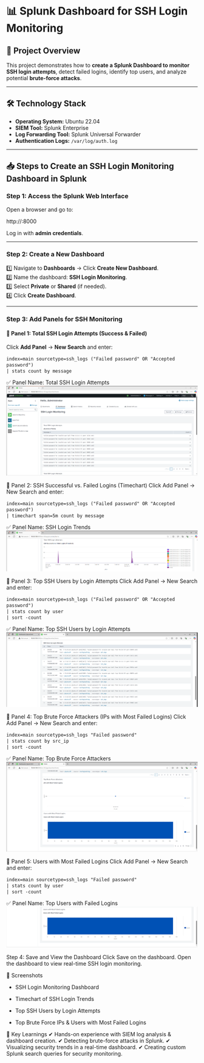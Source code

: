 # 📊 Splunk Dashboard for SSH Login Monitoring

## 📌 Project Overview
This project demonstrates how to **create a Splunk Dashboard to monitor SSH login attempts**, detect failed logins, identify top users, and analyze potential **brute-force attacks**.

---

## 🛠 Technology Stack
- **Operating System:** Ubuntu 22.04
- **SIEM Tool:** Splunk Enterprise
- **Log Forwarding Tool:** Splunk Universal Forwarder
- **Authentication Logs:** `/var/log/auth.log`

---

## 📥 Steps to Create an SSH Login Monitoring Dashboard in Splunk

### **Step 1: Access the Splunk Web Interface**
Open a browser and go to:

http://<splunk-server-ip>:8000


Log in with **admin credentials**.

---

### **Step 2: Create a New Dashboard**
1️⃣ Navigate to **Dashboards** → Click **Create New Dashboard**.  
2️⃣ Name the dashboard: **SSH Login Monitoring**.  
3️⃣ Select **Private** or **Shared** (if needed).  
4️⃣ Click **Create Dashboard**.

---

### **Step 3: Add Panels for SSH Monitoring**

#### **🔹 Panel 1: Total SSH Login Attempts (Success & Failed)**
Click **Add Panel** → **New Search** and enter:

```splunk
index=main sourcetype=ssh_logs ("Failed password" OR "Accepted password") 
| stats count by message
```
✅ Panel Name: Total SSH Login Attempts
![Total SSH](./screenshots/SSH%20Login%20Attempts.png)


🔹 Panel 2: SSH Successful vs. Failed Logins (Timechart)
Click Add Panel → New Search and enter:
```
index=main sourcetype=ssh_logs ("Failed password" OR "Accepted password") 
| timechart span=5m count by message
```
✅ Panel Name: SSH Login Trends
![Login Trends](./screenshots/Timechartsplunk.png)


🔹 Panel 3: Top SSH Users by Login Attempts
Click Add Panel → New Search and enter:
```
index=main sourcetype=ssh_logs ("Failed password" OR "Accepted password") 
| stats count by user 
| sort -count
```
✅ Panel Name: Top SSH Users by Login Attempts
![SSH User](./screenshots/SSH%20Users.png)



🔹 Panel 4: Top Brute Force Attackers (IPs with Most Failed Logins)
Click Add Panel → New Search and enter:
```
index=main sourcetype=ssh_logs "Failed password" 
| stats count by src_ip 
| sort -count
```
✅ Panel Name: Top Brute Force Attackers
![IP](./screenshots/IP%20and%20Users.png)


🔹 Panel 5: Users with Most Failed Logins
Click Add Panel → New Search and enter:
```
index=main sourcetype=ssh_logs "Failed password" 
| stats count by user 
| sort -count
```
✅ Panel Name: Top Users with Failed Logins
![TopUsers](./screenshots/Users.png)

Step 4: Save and View the Dashboard
Click Save on the dashboard.
Open the dashboard to view real-time SSH login monitoring.


📸 Screenshots
- SSH Login Monitoring Dashboard

- Timechart of SSH Login Trends

- Top SSH Users by Login Attempts

- Top Brute Force IPs & Users with Most Failed Logins


🎯 Key Learnings
✔ Hands-on experience with SIEM log analysis & dashboard creation.
✔ Detecting brute-force attacks in Splunk.
✔ Visualizing security trends in a real-time dashboard.
✔ Creating custom Splunk search queries for security monitoring.
